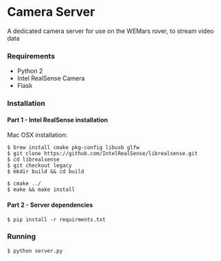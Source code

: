 # Camera Server

 A dedicated camera server for use on the WEMars rover, to stream video data

### Requirements
* Python 2
* Intel RealSense Camera
* Flask


### Installation

#### Part 1 - Intel RealSense installation

Mac OSX installation:

```
$ brew install cmake pkg-config libusb glfw
$ git clone https://github.com/IntelRealSense/librealsense.git
$ cd librealsense
$ git checkout legacy
$ mkdir build && cd build

$ cmake ../
$ make && make install
```

#### Part 2 - Server dependencies
```
$ pip install -r requirments.txt
```

### Running 

```
$ python server.py
```